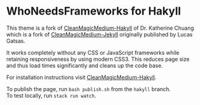 # WhoNeedsFrameworks for Hakyll

This theme is a fork of [CleanMagicMedium-Hakyll](https://github.com/katychuang/CleanMagic-hakyll) of Dr. Katherine Chuang which is a fork of [CleanMagicMedium-Jekyll](https://github.com/SpaceG/CleanMagicMedium-Jekyll) originally published by Lucas Gatsas.

It works completely without any CSS or JavaScript frameworks while retaining responsiveness by using modern CSS3. This reduces page size and thus load times significantly and cleans up the code base.

For installation instructions visit [CleanMagicMedium-Hakyll](https://github.com/katychuang/CleanMagic-hakyll).

To publish the page, run `bash publish.sh` from the `hakyll` branch.  
To test locally, run `stack run watch`.  